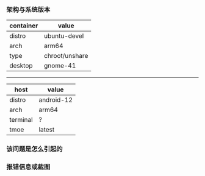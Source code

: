 ### 架构与系统版本

| container | value          |
| --------- | -------------- |
| distro    | ubuntu-devel   |
| arch      | arm64          |
| type      | chroot/unshare |
| desktop   | gnome-41       |

---

| host     | value      |
| -------- | ---------- |
| distro   | android-12 |
| arch     | arm64      |
| terminal | ?          |
| tmoe     | latest     |

### 该问题是怎么引起的

### 报错信息或截图
